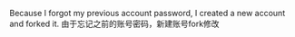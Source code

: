 Because I forgot my previous account password, I created a new account and forked it.
由于忘记之前的账号密码，新建账号fork修改

